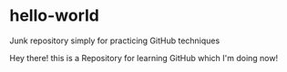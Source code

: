 # hello-world
Junk repository simply for practicing GitHub techniques

Hey there! this is a Repository for learning GitHub which I'm doing now!
